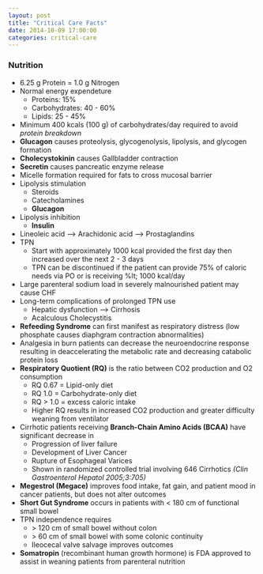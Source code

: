 ```yaml
---
layout: post
title: "Critical Care Facts"
date: 2014-10-09 17:00:00
categories: critical-care
---
```


### Nutrition

* 6.25 g Protein = 1.0 g Nitrogen
* Normal energy expendeture
  * Proteins: 15%
  * Carbohydrates: 40 - 60%
  * Lipids: 25 - 45%
* Minimum 400 kcals (100 g) of carbohydrates/day required to avoid *protein breakdown*
* **Glucagon** causes proteolysis, glycogenolysis, lipolysis, and glycogen formation
* **Cholecystokinin** causes Gallbladder contraction
* **Secretin** causes pancreatic enzyme release
* Micelle formation required for fats to cross mucosal barrier
* Lipolysis stimulation
  * Steroids
  * Catecholamines
  * **Glucagon**
* Lipolysis inhibition
  * **Insulin**
* Lineoleic acid --> Arachidonic acid --> Prostaglandins
* TPN
  * Start with approximately 1000 kcal provided the first day then increased over the next 2 - 3 days
  * TPN can be discontinued if the patient can provide 75% of caloric needs via PO or is receiving %lt; 1000 kcal/day
* Large parenteral sodium load in severely malnourished patient may cause CHF
* Long-term complications of prolonged TPN use
  * Hepatic dysfunction --> Cirrhosis
  * Acalculous Cholecystitis
* **Refeeding Syndrome** can first manifest as respiratory distress (low phosphate causes diaphgram contraction abnormalities)
* Analgesia in burn patients can decrease the neuroendocrine response resulting in deaccelerating the metabolic rate and decreasing catabolic protein loss
* **Respiratory Quotient (RQ)** is the ratio between CO2 production and O2 consumption
  * RQ 0.67 = Lipid-only diet
  * RQ 1.0 = Carbohydrate-only diet
  * RQ &gt; 1.0 = excess caloric intake
  * Higher RQ results in increased CO2 production and greater difficulty weaning from ventilator
* Cirrhotic patients receiving **Branch-Chain Amino Acids (BCAA)** have significant decrease in
  * Progression of liver failure
  * Development of Liver Cancer
  * Rupture of Esophageal Varices
  * Shown in randomized controlled trial involving 646 Cirrhotics *(Clin Gastroenterol Hepatol 2005;3:705)*
* **Megestrol (Megace)** improves food intake, fat gain, and patient mood in cancer patients, but does not alter outcomes
* **Short Gut Syndrome** occurs in patients with &lt; 180 cm of functional small bowel
* TPN independence requires
  * &gt; 120 cm of small bowel without colon
  * &gt; 60 cm of small bowel with some colonic continuity
  * Ileocecal valve salvage improves outcomes
* **Somatropin** (recombinant human growth hormone) is FDA approved to assist in weaning patients from parenteral nutrition
